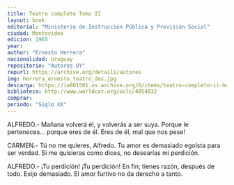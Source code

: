 ```yaml
---
title: Teatro completo Tomo II
layout: book
editorial: "Ministerio de Instrucción Pública y Previsión Social"
ciudad: Montevideo
edicion: 1965
year: 
author: "Ernesto Herrera"
nacionalidad: Uruguay
repositorio: "Autores UY"
repurl: https://archive.org/details/autores
img: herrera_ernesto_teatro_dos.jpg
descarga: https://ia801501.us.archive.org/6/items/teatro-completo-ii-herrera-ernesto/Teatro%20Completo%20II%20-%20Herrera%2C%20Ernesto.pdf
biblioteca: http://www.worldcat.org/oclc/4854032
comprar: 
periodo: "Siglo XX"
---
```

 
ALFREDO.- Mañana volverá él, y volverás a ser suya. Porque le perteneces... porque eres de él. Eres de él, mal que nos pese!

CARMEN.- Tú no me quieres, Alfredo. Tu amor es demasiado egoísta para ser verdad. Si me quisieras como dices, no desearías mi perdición.
 
ALFREDO.- ¡Tu perdición! ¡Tu perdición! En fin; tienes razón, después de todo. Exijo demasiado. El amor furtivo no da derecho a tanto.

